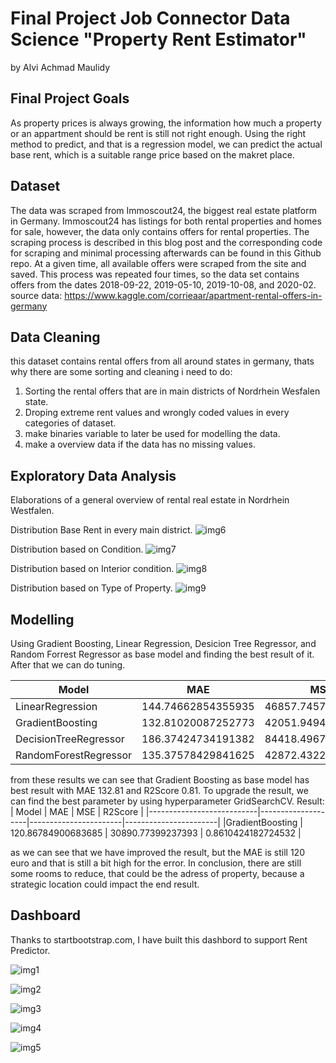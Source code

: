 # Final Project Job Connector Data Science "Property Rent Estimator"
by Alvi Achmad Maulidy

## Final Project Goals
As property prices is always growing, the information how much a property or an appartment should be rent is still not right enough. Using the right method to predict, and that is a regression model, we can predict the actual base rent, which is a suitable range price based on the makret place.

## Dataset
The data was scraped from Immoscout24, the biggest real estate platform in Germany. Immoscout24 has listings for both rental properties and homes for sale, however, the data only contains offers for rental properties. The scraping process is described in this blog post and the corresponding code for scraping and minimal processing afterwards can be found in this Github repo. At a given time, all available offers were scraped from the site and saved. This process was repeated four times, so the data set contains offers from the dates 2018-09-22, 2019-05-10, 2019-10-08, and 2020-02.
source data: https://www.kaggle.com/corrieaar/apartment-rental-offers-in-germany
## Data Cleaning
this dataset contains rental offers from all around states in germany, thats why there are some sorting and cleaning i need to do:
1. Sorting the rental offers that are in main districts of Nordrhein Wesfalen state.
2. Droping extreme rent values and wrongly coded values in every categories of dataset.
3. make binaries variable to later be used for modelling the data.
4. make a overview data if the data has no missing values.
## Exploratory Data Analysis
Elaborations of a general overview of rental real estate in Nordrhein Westfalen.

Distribution Base Rent in every main district.
![img6](/baserent3.png)

Distribution based on Condition.
![img7](/distribution_condition.png)

Distribution based on Interior condition.
![img8](/distribution_interior.png)

Distribution based on Type of Property.
![img9](/distribution_type.png)

## Modelling
Using Gradient Boosting, Linear Regression, Desicion Tree Regressor, and Random Forrest Regressor as base model and finding the best result of it. After that we can do tuning.

| Model                     |        MAE         |          MSE          |       R2Score         |
|---------------------------|--------------------|-----------------------|-----------------------|
|LinearRegression           | 144.74662854355935 |   46857.74579715562   |  0.7892173552276706   |
|GradientBoosting           | 132.81020087252773 |  42051.949485203426   |  0.8108355197304086   |
|DecisionTreeRegressor      | 186.37424734191382 |   84418.49670654729   |  0.6202558680364356   |
|RandomForestRegressor      | 135.37578429841625 |   42872.432266892254  |  0.8071446991889513   |

from these results we can see that Gradient Boosting as base model has best result with MAE 132.81 and R2Score 0.81.
To upgrade the result, we can find the best parameter by using hyperparameter GridSearchCV.
Result:
| Model                     |        MAE         |          MSE          |       R2Score         |
|---------------------------|--------------------|-----------------------|-----------------------|
|GradientBoosting           | 120.86784900683685 |   30890.77399237393   |  0.8610424182724532   |

as we can see that we have improved the result, but the MAE is still 120 euro and that is still a bit high for the error. In conclusion, there are still some rooms to reduce, that could be the adress of property, because a strategic location could impact the end result.

## Dashboard
Thanks to startbootstrap.com, I have built this dashbord to support Rent Predictor.

![img1](/Home.png)

![img2](/Marketing.png)

![img3](/predict1.png)

![img4](/predict2.png)

![img5](/Result.png)
